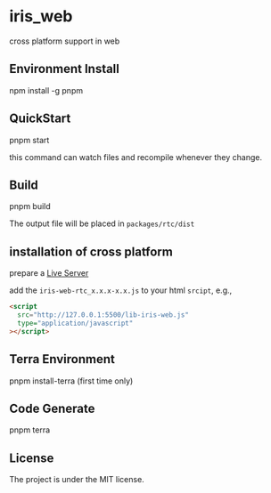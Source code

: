 # iris_web

cross platform support in web

## Environment Install

npm install -g pnpm

## QuickStart

pnpm start

this command can watch files and recompile whenever they change.

## Build

pnpm build

The output file will be placed in `packages/rtc/dist`

## installation of cross platform

prepare a [Live Server](https://github.com/ritwickdey/vscode-live-server-plus-plus)

add the `iris-web-rtc_x.x.x-x.x.js` to your html `srcipt`, e.g.,

```html
<script
  src="http://127.0.0.1:5500/lib-iris-web.js"
  type="application/javascript"
></script>
```

## Terra Environment

pnpm install-terra (first time only)

## Code Generate

pnpm terra

## License

The project is under the MIT license.
